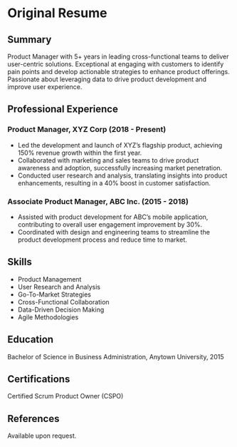 # Original Resume

## Summary
Product Manager with 5+ years in leading cross-functional teams to deliver user-centric solutions. Exceptional at engaging with customers to identify pain points and develop actionable strategies to enhance product offerings. Passionate about leveraging data to drive product development and improve user experience.

## Professional Experience
### Product Manager, XYZ Corp (2018 - Present)
- Led the development and launch of XYZ’s flagship product, achieving 150% revenue growth within the first year.
- Collaborated with marketing and sales teams to drive product awareness and adoption, successfully increasing market penetration.
- Conducted user research and analysis, translating insights into product enhancements, resulting in a 40% boost in customer satisfaction.

### Associate Product Manager, ABC Inc. (2015 - 2018)
- Assisted with product development for ABC’s mobile application, contributing to overall user engagement improvement by 30%.
- Coordinated with design and engineering teams to streamline the product development process and reduce time to market.

## Skills
- Product Management
- User Research and Analysis
- Go-To-Market Strategies
- Cross-Functional Collaboration
- Data-Driven Decision Making
- Agile Methodologies

## Education
Bachelor of Science in Business Administration, Anytown University, 2015

## Certifications
Certified Scrum Product Owner (CSPO)

## References
Available upon request.